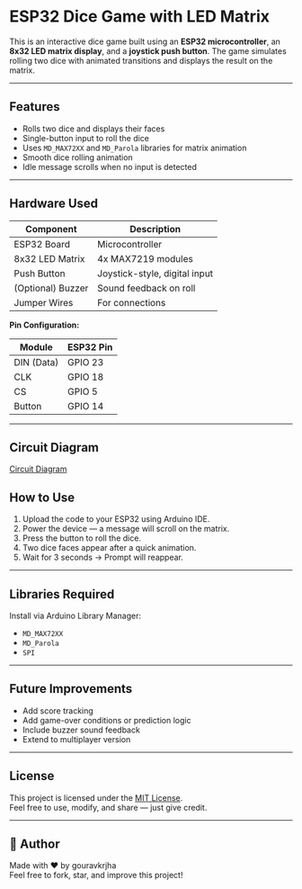 #  ESP32 Dice Game with LED Matrix

This is an interactive dice game built using an **ESP32 microcontroller**, an **8x32 LED matrix display**, and a **joystick push button**. The game simulates rolling two dice with animated transitions and displays the result on the matrix.

---

##  Features

-  Rolls two dice and displays their faces
-  Single-button input to roll the dice
-  Uses `MD_MAX72XX` and `MD_Parola` libraries for matrix animation
-  Smooth dice rolling animation
-  Idle message scrolls when no input is detected

---

##  Hardware Used

| Component          | Description                   |
|--------------------|-------------------------------|
| ESP32 Board        | Microcontroller               |
| 8x32 LED Matrix    | 4x MAX7219 modules            |
| Push Button        | Joystick-style, digital input |
| (Optional) Buzzer  | Sound feedback on roll        |
| Jumper Wires       | For connections               |

**Pin Configuration:**

| Module     | ESP32 Pin |
|------------|-----------|
| DIN (Data) | GPIO 23   |
| CLK        | GPIO 18   |
| CS         | GPIO 5    |
| Button     | GPIO 14   |

---

##  Circuit Diagram

[Circuit Diagram](esp32_dice_circuit.png)

##  How to Use

1. Upload the code to your ESP32 using Arduino IDE.
2. Power the device — a message will scroll on the matrix.
3. Press the button to roll the dice.
4. Two dice faces appear after a quick animation.
5. Wait for 3 seconds → Prompt will reappear.

---

##  Libraries Required

Install via Arduino Library Manager:

- `MD_MAX72XX`
- `MD_Parola`
- `SPI`

---

##  Future Improvements

- Add score tracking
- Add game-over conditions or prediction logic
- Include buzzer sound feedback
- Extend to multiplayer version

---

##  License

This project is licensed under the [MIT License](LICENSE).  
Feel free to use, modify, and share — just give credit.

---

## 🙌 Author

Made with ❤️ by gouravkrjha  
Feel free to fork, star, and improve this project!

